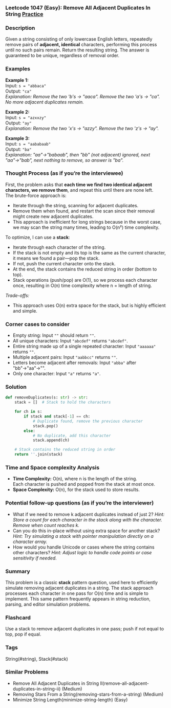 ### Leetcode 1047 (Easy): Remove All Adjacent Duplicates In String [Practice](https://leetcode.com/problems/remove-all-adjacent-duplicates-in-string)

### Description  
Given a string consisting of only lowercase English letters, repeatedly remove pairs of **adjacent, identical** characters, performing this process until no such pairs remain. Return the resulting string. The answer is guaranteed to be unique, regardless of removal order.

### Examples  

**Example 1:**  
Input: `s = "abbaca"`  
Output: `"ca"`  
*Explanation: Remove the two 'b's → "aaca". Remove the two 'a's → "ca". No more adjacent duplicates remain.*

**Example 2:**  
Input: `s = "azxxzy"`  
Output: `"ay"`  
*Explanation: Remove the two 'x's → "azzy". Remove the two 'z's → "ay".*

**Example 3:**  
Input: `s = "aababaab"`  
Output: `"ba"`  
*Explanation: "aa"→"babaab", then "bb" (not adjacent) ignored, next "aa"→"bab", next nothing to remove, so answer is "ba".*

### Thought Process (as if you’re the interviewee)  

First, the problem asks that **each time we find two identical adjacent characters, we remove them**, and repeat this until there are none left.  
The brute-force approach is:
- Iterate through the string, scanning for adjacent duplicates.
- Remove them when found, and restart the scan since their removal might create new adjacent duplicates.
- This approach is inefficient for long strings because in the worst case, we may scan the string many times, leading to O(n²) time complexity.

To optimize, I can use a **stack**:
- Iterate through each character of the string.
- If the stack is not empty and its top is the same as the current character, it means we found a pair—pop the stack.
- If not, push the current character onto the stack.
- At the end, the stack contains the reduced string in order (bottom to top).
- Stack operations (push/pop) are O(1), so we process each character once, resulting in O(n) time complexity where n = length of string.

*Trade-offs:*  
- This approach uses O(n) extra space for the stack, but is highly efficient and simple.

### Corner cases to consider  
- Empty string: Input `""` should return `""`.
- All unique characters: Input `"abcdef"` returns `"abcdef"`.
- Entire string made up of a single repeated character: Input `"aaaaaa"` returns `""`.
- Multiple adjacent pairs: Input `"aabbcc"` returns `""`.
- Letters become adjacent after removals: Input `"abba"` after "bb"→"aa"→"".
- Only one character: Input `"a"` returns `"a"`.

### Solution

```python
def removeDuplicates(s: str) -> str:
    stack = []  # Stack to hold the characters

    for ch in s:
        if stack and stack[-1] == ch:
            # Duplicate found, remove the previous character
            stack.pop()
        else:
            # No duplicate, add this character
            stack.append(ch)

    # Stack contains the reduced string in order
    return ''.join(stack)
```

### Time and Space complexity Analysis  

- **Time Complexity:** O(n), where n is the length of the string.  
  Each character is pushed and popped from the stack at most once.
- **Space Complexity:** O(n), for the stack used to store results.

### Potential follow-up questions (as if you’re the interviewer)  

- What if we need to remove k adjacent duplicates instead of just 2?
  *Hint: Store a count for each character in the stack along with the character. Remove when count reaches k.*
- Can you do this in-place without using extra space for another stack?
  *Hint: Try simulating a stack with pointer manipulation directly on a character array.*
- How would you handle Unicode or cases where the string contains other characters?
  *Hint: Adjust logic to handle code points or case sensitivity if needed.*

### Summary
This problem is a classic **stack** pattern question, used here to efficiently simulate removing adjacent duplicates in a string. The stack approach processes each character in one pass for O(n) time and is simple to implement. This same pattern frequently appears in string reduction, parsing, and editor simulation problems.


### Flashcard
Use a stack to remove adjacent duplicates in one pass; push if not equal to top, pop if equal.

### Tags
String(#string), Stack(#stack)

### Similar Problems
- Remove All Adjacent Duplicates in String II(remove-all-adjacent-duplicates-in-string-ii) (Medium)
- Removing Stars From a String(removing-stars-from-a-string) (Medium)
- Minimize String Length(minimize-string-length) (Easy)